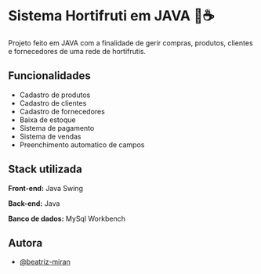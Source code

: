 
# Sistema Hortifruti em JAVA 🍎☕

Projeto feito em JAVA com a finalidade de gerir compras, produtos, clientes e fornecedores de uma rede de hortifrutis.

## Funcionalidades

- Cadastro de produtos
- Cadastro de clientes
- Cadastro de fornecedores
- Baixa de estoque
- Sistema de pagamento
- Sistema de vendas
- Preenchimento automatico de campos


## Stack utilizada

**Front-end:** Java Swing

**Back-end:** Java

**Banco de dados:** MySql Workbench



## Autora

- [@beatriz-miran](https://www.github.com/beatriz-miran)


